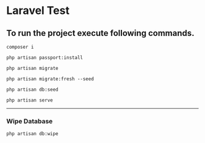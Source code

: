 # Laravel Test

## To run the project execute following commands.

```
composer i
```

```
php artisan passport:install
```

```
php artisan migrate
```

```
php artisan migrate:fresh --seed
```

```
php artisan db:seed
```

```
php artisan serve
```

***

### Wipe Database

```
php artisan db:wipe
```
